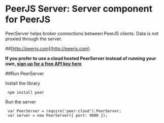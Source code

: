 # PeerJS Server: Server component for PeerJS #

PeerServer helps broker connections between PeerJS clients. Data is not proxied through the server.

##[http://peerjs.com](http://peerjs.com)



**If you prefer to use a cloud hosted PeerServer instead of running your own, [sign up for a free API key here](http://peerjs.com/peerserver)**


##Run PeerServer

Install the library

     npm install peer     

Run the server

     var PeerServer = require('peer-cloud').PeerServer;
     var server = new PeerServer({ port: 9000 });